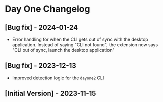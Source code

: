# Day One Changelog

## [Bug fix] - 2024-01-24

- Error handling for when the CLI gets out of sync with the desktop application. Instead of saying "CLI not found", the extension now says "CLI out of sync, launch the desktop application"

## [Bug fix] - 2023-12-13

- Improved detection logic for the `dayone2` CLI

## [Initial Version] - 2023-11-15
